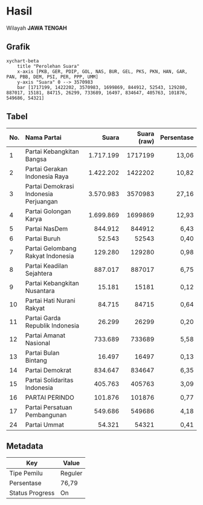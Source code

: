 # Hasil

Wilayah **JAWA TENGAH**

## Grafik

```mermaid
xychart-beta
    title "Perolehan Suara"
    x-axis [PKB, GER, PDIP, GOL, NAS, BUR, GEL, PKS, PKN, HAN, GAR, PAN, PBB, DEM, PSI, PER, PPP, UMM]
    y-axis "Suara" 0 --> 3570983
    bar [1717199, 1422202, 3570983, 1699869, 844912, 52543, 129280, 887017, 15181, 84715, 26299, 733689, 16497, 834647, 405763, 101876, 549686, 54321]
```

## Tabel

| No. | Nama Partai                           | Suara     | Suara (raw) | Persentase |
|:--- |:------------------------------------- | ---------:| -----------:| ----------:|
| 1   | Partai Kebangkitan Bangsa             | 1.717.199 | 1717199     | 13,06      |
| 2   | Partai Gerakan Indonesia Raya         | 1.422.202 | 1422202     | 10,82      |
| 3   | Partai Demokrasi Indonesia Perjuangan | 3.570.983 | 3570983     | 27,16      |
| 4   | Partai Golongan Karya                 | 1.699.869 | 1699869     | 12,93      |
| 5   | Partai NasDem                         | 844.912   | 844912      | 6,43       |
| 6   | Partai Buruh                          | 52.543    | 52543       | 0,40       |
| 7   | Partai Gelombang Rakyat Indonesia     | 129.280   | 129280      | 0,98       |
| 8   | Partai Keadilan Sejahtera             | 887.017   | 887017      | 6,75       |
| 9   | Partai Kebangkitan Nusantara          | 15.181    | 15181       | 0,12       |
| 10  | Partai Hati Nurani Rakyat             | 84.715    | 84715       | 0,64       |
| 11  | Partai Garda Republik Indonesia       | 26.299    | 26299       | 0,20       |
| 12  | Partai Amanat Nasional                | 733.689   | 733689      | 5,58       |
| 13  | Partai Bulan Bintang                  | 16.497    | 16497       | 0,13       |
| 14  | Partai Demokrat                       | 834.647   | 834647      | 6,35       |
| 15  | Partai Solidaritas Indonesia          | 405.763   | 405763      | 3,09       |
| 16  | PARTAI PERINDO                        | 101.876   | 101876      | 0,77       |
| 17  | Partai Persatuan Pembangunan          | 549.686   | 549686      | 4,18       |
| 24  | Partai Ummat                          | 54.321    | 54321       | 0,41       |


## Metadata

| Key             | Value   |
| --------------- | ------- |
| Tipe Pemilu     | Reguler |
| Persentase      | 76,79   |
| Status Progress | On      |



